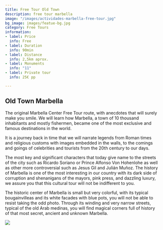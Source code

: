 ```yaml
---
title: Free Tour Old Town
description: free tour marbella
image: "/images/actividades-marbella-free-tour.jpg"
bg_image: images/featue-bg.jpg
category: Free Tours
information:
- label: Price
  info: Free
- label: Duration
  info: 90min
- label: Distance
  info: 2,5km aprox.
- label: Monuments
  info: "11"
- label: Private tour
  info: 25€ pp

---
```

## Old Town Marbella

The original Marbella Center Free Tour route, with anecdotes that will surely make you smile. We will learn how Marbella, a town of 10 thousand inhabitants and mostly fishermen, became one of the most exclusive and famous destinations in the world.

It is a journey back in time that we will narrate legends from Roman times and religious customs with images embedded in the walls, to the comings and goings of celebrities and tourists from the 20th century to our days.

The most key and significant characters that today give name to the streets of the city such as Ricardo Soriano or Prince Alfonso Von Hohenlohe as well as other more controversial such as Jesus Gil and Julián Muñoz. The history of Marbella is one of the most interesting in our country with its dark side of corruption and shenanigans of the mayors, pink press, and dazzling luxury, we assure you that this cultural tour will not be indifferent to you.

The historic center of Marbella is small but very colorful, with its typical bougainvilleas and its white facades with blue pots, you will not be able to resist taking the odd photo. Through its winding and very narrow streets, typical of the old Arab medinas, you will find magical corners full of history of that most secret, ancient and unknown Marbella.

[![](/images/boton-eng.png)](https://freetoursmarbella.com/contact/ "BOOK")